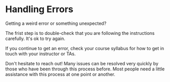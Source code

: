 # Handling Errors

Getting a weird error or something unexpected?

The frist step is to double-check that you are following the instructions carefully. It's ok to try again. 

If you continue to get an error, check your course syllabus for how to get in touch with your instructor or TAs. 

Don't hesitate to reach out! Many issues can be resolved very quickly by those who have been through this process before. Most people need a little assistance with this process at one point or another. 
